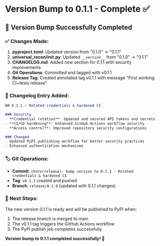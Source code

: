 # Version Bump to 0.1.1 - Complete ✅

## 🎯 **Version Bump Successfully Completed**

### ✅ **Changes Made:**

1. **pyproject.toml**: Updated version from "0.1.0" → "0.1.1"
2. **universal_recon/__init__.py**: Updated `__version__` from "0.1.0" → "0.1.1"
3. **CHANGELOG.md**: Added new section for 0.1.1 with security improvements
4. **Git Operations**: Committed and tagged with v0.1.1
5. **Release Tag**: Created annotated tag v0.1.1 with message "First working CI+tests release"

### 📝 **Changelog Entry Added:**

```markdown
## 0.1.1 – Rotated credentials & hardened CI

### Security
- **Credential rotation**: Updated and secured API tokens and secrets
- **CI/CD hardening**: Enhanced GitHub Actions workflow security
- **Access control**: Improved repository security configurations

### Changed
- Updated PyPI publishing workflow for better security practices
- Enhanced authentication mechanisms
```

### 🏷️ **Git Operations:**

- **Commit**: `chore(release): bump version to 0.1.1 - Rotated credentials & hardened CI`
- **Tag**: `v0.1.1` created and pushed
- **Branch**: `release/0.1.0` (updated with 0.1.1 changes)

### 🚀 **Next Steps:**

The new version 0.1.1 is ready and will be published to PyPI when:

1. The release branch is merged to main
2. The v0.1.1 tag triggers the GitHub Actions workflow
3. The PyPI publish job completes successfully

**Version bump to 0.1.1 completed successfully! 🎉**
